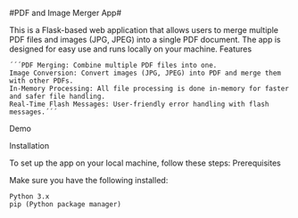 #PDF and Image Merger App#

This is a Flask-based web application that allows users to merge multiple PDF files and images (JPG, JPEG) into a single PDF document. The app is designed for easy use and runs locally on your machine.
Features

    ´´´PDF Merging: Combine multiple PDF files into one.
    Image Conversion: Convert images (JPG, JPEG) into PDF and merge them with other PDFs.
    In-Memory Processing: All file processing is done in-memory for faster and safer file handling.
    Real-Time Flash Messages: User-friendly error handling with flash messages.´´´

Demo

Installation

To set up the app on your local machine, follow these steps:
Prerequisites

Make sure you have the following installed:

    Python 3.x
    pip (Python package manager)
